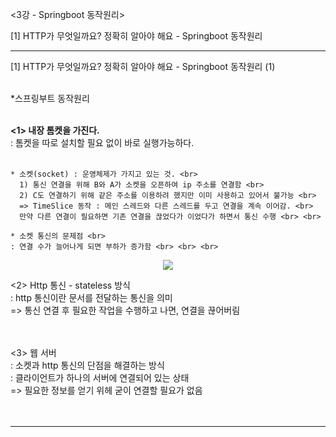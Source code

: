 <3강 - Springboot 동작원리>
 
 [1] HTTP가 무엇일까요? 정확히 알아야 해요 - Springboot 동작원리
 

---------------------------------------------------------------------------

[1] HTTP가 무엇일까요? 정확히 알아야 해요 - Springboot 동작원리 (1) <br> <br>

*스프링부트 동작원리 <br> <br>

**<1> 내장 톰켓을 가진다.** <br>
: 톰켓을 따로 설치할 필요 없이 바로 실행가능하다. <br> <br>

	* 소켓(socket) : 운영체제가 가지고 있는 것. <br>
	  1) 통신 연결을 위해 B와 A가 소켓을 오픈하여 ip 주소를 연결함 <br>
	  2) C도 연결하기 위해 같은 주소를 이용하려 했지만 이미 사용하고 있어서 불가능 <br>
	  => TimeSlice 동작 : 메인 스레드와 다른 스레드를 두고 연결을 계속 이어감. <br>
	  만약 다른 연결이 필요하면 기존 연결을 끊었다가 이었다가 하면서 통신 수행 <br> <br>

	* 소켓 통신의 문제점 <br>
	: 연결 수가 늘어나게 되면 부하가 증가함 <br> <br> <br>

  <p align="center">
  <img src="https://github.com/fbgjung/backend-springboot-study/assets/131326799/386cd4a1-9f36-491d-96d3-faeda46bce23"></p> 


<2> Http 통신 - stateless 방식 <br>
: http 통신이란 문서를 전달하는 통신을 의미 <br>
=> 통신 연결 후 필요한 작업을 수행하고 나면, 연결을 끊어버림 <br> <br> <br>


<3> 웹 서버 <br>
: 소켓과 http 통신의 단점을 해결하는 방식 <br>
: 클라이언트가 하나의 서버에 연결되어 있는 상태 <br>
=> 필요한 정보를 얻기 위헤 굳이 연결할 필요가 없음 <br> <br> <br>

---------------------------------------------------------------------------